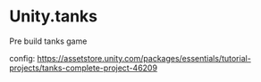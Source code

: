 # Unity.tanks
Pre build tanks game





config:
https://assetstore.unity.com/packages/essentials/tutorial-projects/tanks-complete-project-46209

